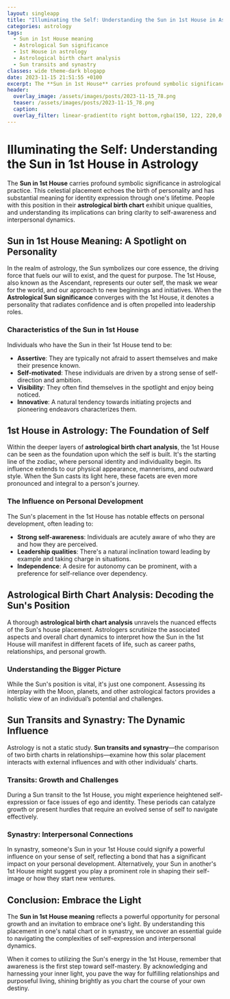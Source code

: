 ```yaml
---
layout: singleapp
title: "Illuminating the Self: Understanding the Sun in 1st House in Astrology"
categories: astrology
tags:
  - Sun in 1st House meaning
  - Astrological Sun significance
  - 1st House in astrology
  - Astrological birth chart analysis
  - Sun transits and synastry
classes: wide theme-dark blogapp
date: 2023-11-15 21:51:55 +0100
excerpt: The **Sun in 1st House** carries profound symbolic significance in astrological practice.
header:
  overlay_image: /assets/images/posts/2023-11-15_78.png
  teaser: /assets/images/posts/2023-11-15_78.png
  caption: 
  overlay_filter: linear-gradient(to right bottom,rgba(150, 122, 220,0.8), rgba(255,245,208,0.5))
---
```

# Illuminating the Self: Understanding the Sun in 1st House in Astrology

The **Sun in 1st House** carries profound symbolic significance in astrological practice. This celestial placement echoes the birth of personality and has substantial meaning for identity expression through one's lifetime. People with this position in their **astrological birth chart** exhibit unique qualities, and understanding its implications can bring clarity to self-awareness and interpersonal dynamics.

## Sun in 1st House Meaning: A Spotlight on Personality

In the realm of astrology, the Sun symbolizes our core essence, the driving force that fuels our will to exist, and the quest for purpose. The 1st House, also known as the Ascendant, represents our outer self, the mask we wear for the world, and our approach to new beginnings and initiatives. When the **Astrological Sun significance** converges with the 1st House, it denotes a personality that radiates confidence and is often propelled into leadership roles.

### Characteristics of the Sun in 1st House

Individuals who have the Sun in their 1st House tend to be:

- **Assertive**: They are typically not afraid to assert themselves and make their presence known.
- **Self-motivated**: These individuals are driven by a strong sense of self-direction and ambition.
- **Visibility**: They often find themselves in the spotlight and enjoy being noticed.
- **Innovative**: A natural tendency towards initiating projects and pioneering endeavors characterizes them.

## 1st House in Astrology: The Foundation of Self

Within the deeper layers of **astrological birth chart analysis**, the 1st House can be seen as the foundation upon which the self is built. It's the starting line of the zodiac, where personal identity and individuality begin. Its influence extends to our physical appearance, mannerisms, and outward style. When the Sun casts its light here, these facets are even more pronounced and integral to a person's journey.

### The Influence on Personal Development

The Sun's placement in the 1st House has notable effects on personal development, often leading to:

- **Strong self-awareness**: Individuals are acutely aware of who they are and how they are perceived.
- **Leadership qualities**: There's a natural inclination toward leading by example and taking charge in situations.
- **Independence**: A desire for autonomy can be prominent, with a preference for self-reliance over dependency.

## Astrological Birth Chart Analysis: Decoding the Sun's Position

A thorough **astrological birth chart analysis** unravels the nuanced effects of the Sun's house placement. Astrologers scrutinize the associated aspects and overall chart dynamics to interpret how the Sun in the 1st House will manifest in different facets of life, such as career paths, relationships, and personal growth.

### Understanding the Bigger Picture

While the Sun's position is vital, it's just one component. Assessing its interplay with the Moon, planets, and other astrological factors provides a holistic view of an individual’s potential and challenges.

## Sun Transits and Synastry: The Dynamic Influence 

Astrology is not a static study. **Sun transits and synastry**—the comparison of two birth charts in relationships—examine how this solar placement interacts with external influences and with other individuals' charts.

### Transits: Growth and Challenges

During a Sun transit to the 1st House, you might experience heightened self-expression or face issues of ego and identity. These periods can catalyze growth or present hurdles that require an evolved sense of self to navigate effectively.

### Synastry: Interpersonal Connections

In synastry, someone's Sun in your 1st House could signify a powerful influence on your sense of self, reflecting a bond that has a significant impact on your personal development. Alternatively, your Sun in another's 1st House might suggest you play a prominent role in shaping their self-image or how they start new ventures.

## Conclusion: Embrace the Light

The **Sun in 1st House meaning** reflects a powerful opportunity for personal growth and an invitation to embrace one's light. By understanding this placement in one's natal chart or in synastry, we uncover an essential guide to navigating the complexities of self-expression and interpersonal dynamics.

When it comes to utilizing the Sun's energy in the 1st House, remember that awareness is the first step toward self-mastery. By acknowledging and harnessing your inner light, you pave the way for fulfilling relationships and purposeful living, shining brightly as you chart the course of your own destiny.